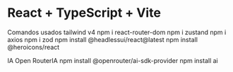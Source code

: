 # React + TypeScript + Vite
Comandos usados
tailwind v4
npm i react-router-dom
npm i zustand
npm i axios
npm i zod
npm install @headlessui/react@latest
npm install @heroicons/react

IA Open RouterIA
npm install @openrouter/ai-sdk-provider
npm install ai